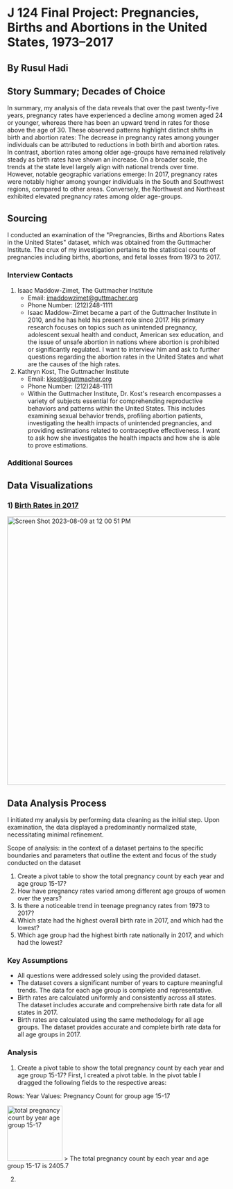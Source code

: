 <h1> J 124 Final Project: Pregnancies, Births and Abortions in the United States, 1973–2017

<h2> By Rusul Hadi</h2>
<h2> Story Summary; Decades of Choice </h2>

In summary, my analysis of the data reveals that over the past twenty-five years, pregnancy rates have experienced a decline among women aged 24 or younger, whereas there has been an upward trend in rates for those above the age of 30. These observed patterns highlight distinct shifts in birth and abortion rates: The decrease in pregnancy rates among younger individuals can be attributed to reductions in both birth and abortion rates. In contrast, abortion rates among older age-groups have remained relatively steady as birth rates have shown an increase. On a broader scale, the trends at the state level largely align with national trends over time. However, notable geographic variations emerge: In 2017, pregnancy rates were notably higher among younger individuals in the South and Southwest regions, compared to other areas. Conversely, the Northwest and Northeast exhibited elevated pregnancy rates among older age-groups.

<h2>Sourcing</h2>
I conducted an examination of the "Pregnancies, Births and Abortions Rates in the United States" dataset, which was obtained from the Guttmacher Institute. The crux of my investigation pertains to the statistical counts of pregnancies including births, abortions, and fetal losses from 1973 to 2017.

### Interview Contacts
1) Isaac Maddow-Zimet, The Guttmacher Institute 
	* Email: imaddowzimet@guttmacher.org
	* Phone Number: (212)248-1111 
	* Isaac Maddow-Zimet became a part of the Guttmacher Institute in 2010, and he has held his present role since 2017. His primary research focuses on topics such as unintended pregnancy, adolescent sexual health and conduct, American sex education, and the issue of unsafe abortion in nations where abortion is prohibited or significantly regulated. I want to interview him and ask to further questions regarding the abortion rates in the United States and what are the causes of the high rates. 
2) Kathryn Kost, The Guttmacher Institute
	* Email: kkost@guttmacher.org
	* Phone Number: (212)248-1111
	* Within the Guttmacher Institute, Dr. Kost's research encompasses a variety of subjects essential for comprehending reproductive behaviors and patterns within the United States. This includes examining sexual behavior trends, profiling abortion patients, investigating the health impacts of unintended pregnancies, and providing estimations related to contraceptive effectiveness. I want to ask how she investigates the health impacts and how she is able to prove estimations. 

### Additional Sources 
<h2> Data Visualizations

### 1) [Birth Rates in 2017](https://www.datawrapper.de/_/1AgeA/)
<img width="619" alt="Screen Shot 2023-08-09 at 12 00 51 PM" src="https://github.com/rusulh/J124-Final-Project-Hadi/assets/140214843/2d0ce983-70e2-4d0b-822d-924de251ff17">

## Data Analysis Process
I initiated my analysis by performing data cleaning as the initial step. Upon examination, the data displayed a predominantly normalized state, necessitating minimal refinement.


Scope of analysis: in the context of a dataset pertains to the specific boundaries and parameters that outline the extent and focus of the study conducted on the dataset
1. Create a pivot table to show the total pregnancy count by each year and age group 15-17?
2. How have pregnancy rates varied among different age groups of women over the years?
3. Is there a noticeable trend in teenage pregnancy rates from 1973 to 2017?
4. Which state had the highest overall birth rate in 2017, and which had the lowest?
5. Which age group had the highest birth rate nationally in 2017, and which had the lowest?

### Key Assumptions
* All questions were addressed solely using the provided dataset.
* The dataset covers a significant number of years to capture meaningful trends. The data for each age group is complete and representative. 
* Birth rates are calculated uniformly and consistently across all states. The dataset includes accurate and comprehensive birth rate data for all states in 2017.
* Birth rates are calculated using the same methodology for all age groups. The dataset provides accurate and complete birth rate data for all age groups in 2017. 

### Analysis
1. Create a pivot table to show the total pregnancy count by each year and age group 15-17?
First, I created a pivot table. In the pivot table I dragged the following fields to the respective areas:


Rows: Year
Values: Pregnancy Count for group age 15-17


<img width="127" alt="total pregnancy count by year   age group 15-17" src="https://github.com/rusulh/J124-Final-Project-Hadi/assets/140214843/264ed23f-1ef3-41ff-a45e-dabfd7caa77b">
> The total pregnancy count by each year and age group 15-17 is 2405.7

2. 
